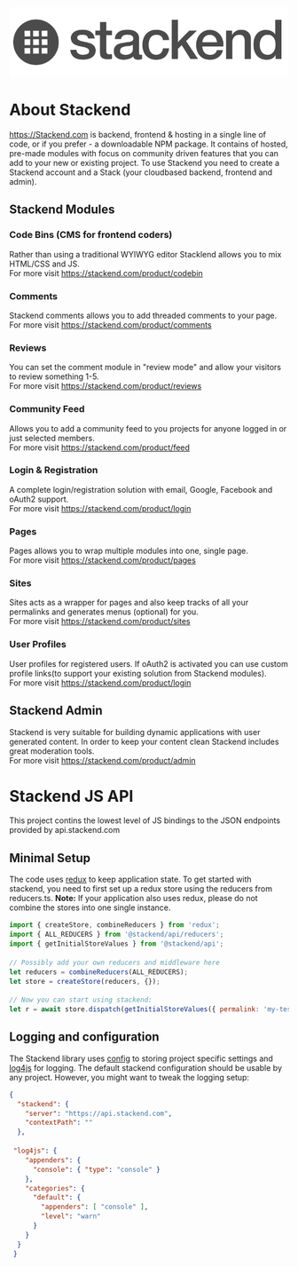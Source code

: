 ![Stackend Logo](https://github.com/josh-sthlm/stackend-js-api/blob/master/stackend_logo_dark.png)

# About Stackend
https://Stackend.com is backend, frontend & hosting in a single line of code, or if you prefer - a downloadable NPM package.
It contains of hosted, pre-made modules with focus on community driven features that you can add to your new or existing project.
To use Stackend you need to create a Stackend account and a Stack (your cloudbased backend, frontend and admin). 

## Stackend Modules

### Code Bins (CMS for frontend coders)
Rather than using a traditional WYIWYG editor Stacklend allows you to mix HTML/CSS and JS.<br>
For more visit https://stackend.com/product/codebin

### Comments
Stackend comments allows you to add threaded comments to your page.<br>
For more visit https://stackend.com/product/comments

### Reviews
You can set the comment module in "review mode" and allow your visitors to review something 1-5.<br>
For more visit https://stackend.com/product/reviews

### Community Feed
Allows you to add a community feed to you projects for anyone logged in or just selected members.<br>
For more visit https://stackend.com/product/feed

### Login & Registration
A complete login/registration solution with email, Google, Facebook and oAuth2 support.<br>
For more visit https://stackend.com/product/login

### Pages
Pages allows you to wrap multiple modules into one, single page.<br>
For more visit https://stackend.com/product/pages

### Sites
Sites acts as a wrapper for pages and also keep tracks of all your permalinks and generates menus (optional) for you.<br>
For more visit https://stackend.com/product/sites

### User Profiles
User profiles for registered users. If oAuth2 is activated you can use custom profile links(to support your existing solution from Stackend modules).<br>
For more visit https://stackend.com/product/login

## Stackend Admin
Stackend is very suitable for building dynamic applications with user generated content. In order to keep your content clean Stackend includes great moderation tools.<br>
For more visit https://stackend.com/product/admin


# Stackend JS API

This project contins the lowest level of JS bindings to the JSON endpoints provided by api.stackend.com

## Minimal Setup

The code uses [redux](https://www.npmjs.com/package/redux) to keep application state. To get started with stackend, you need to first set up a redux store using the reducers from reducers.ts. **Note:** If your application also uses redux, please do not combine the stores into one single instance.

```javascript
import { createStore, combineReducers } from 'redux';
import { ALL_REDUCERS } from '@stackend/api/reducers';
import { getInitialStoreValues } from '@stackend/api';
    
// Possibly add your own reducers and middleware here
let reducers = combineReducers(ALL_REDUCERS);    
let store = createStore(reducers, {});
    
// Now you can start using stackend:
let r = await store.dispatch(getInitialStoreValues({ permalink: 'my-test-community' }));              
```


## Logging and configuration


The Stackend library uses [config](https://www.npmjs.com/package/config) to storing project specific settings 
and [log4js](https://www.npmjs.com/package/log4js) for logging.
The default stackend configuration should be usable by any project. However, you might want to tweak the logging setup:

```json
{
  "stackend": {
    "server": "https://api.stackend.com",
    "contextPath": ""
  },
  
 "log4js": {
    "appenders": {
      "console": { "type": "console" }
    },
    "categories": {
      "default": {
        "appenders": [ "console" ],
        "level": "warn"
      }
    }
  }
 } 
```



